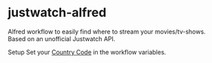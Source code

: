 # justwatch-alfred
Alfred workflow to easily find where to stream your movies/tv-shows. Based on an unofficial Justwatch API.


Setup 
Set your [Country Code](https://en.wikipedia.org/wiki/ISO_3166-1_alpha-2?oldformat=true) in the workflow variables.

